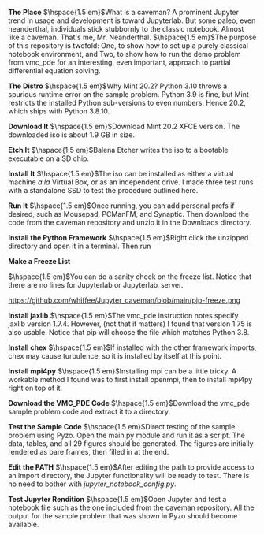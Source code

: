 ﻿__The Place__
$\hspace{1.5 em}$What is a caveman? A prominent Jupyter trend in usage and development is toward Jupyterlab. But some paleo, even neanderthal, individuals stick stubbornly to the classic notebook. Almost like a caveman. That's me, Mr. Neanderthal.
$\hspace{1.5 em}$The purpose of this repository is twofold: One, to show how to set up a purely classical notebook environment, and Two, to show how to run the demo problem from vmc_pde  for an interesting, even important, approach to partial differential equation solving.

__The Distro__
$\hspace{1.5 em}$Why Mint 20.2? Python 3.10 throws a spurious runtime error on the sample problem. Python 3.9 is fine, but Mint restricts the installed Python sub-versions to even numbers. Hence 20.2, which ships with Python 3.8.10.

__Download It__
$\hspace{1.5 em}$Download Mint 20.2 XFCE version. The downloaded iso is about 1.9 GB in size.

__Etch It__
$\hspace{1.5 em}$Balena Etcher writes the iso to a bootable executable on a SD chip.

__Install It__
$\hspace{1.5 em}$The iso can be installed as either a virtual machine _a la_ Virtual Box, or as an independent drive. I made three test runs with a standalone SSD to test the procedure outlined here.

__Run It__
$\hspace{1.5 em}$Once running, you can add personal prefs if desired, such as Mousepad, PCManFM, and Synaptic. Then download the code from the caveman repository and unzip it in the Downloads directory.

__Install the Python Framework__
$\hspace{1.5 em}$Right click the unzipped directory and open it in a terminal. Then run

__Make a Freeze List__


$\hspace{1.5 em}$You can do a sanity check on the freeze list. Notice that there are no lines for Jupyterlab or Jupyterlab_server.


https://github.com/whiffee/Jupyter_caveman/blob/main/pip-freeze.png

__Install jaxlib__
$\hspace{1.5 em}$The vmc_pde instruction notes specify jaxlib version 1.7.4. However, (not that it matters) I found that version 1.75 is also usable. Notice that pip will choose the file which matches Python 3.8.

__Install chex__
$\hspace{1.5 em}$If installed with the other framework imports, chex may cause turbulence, so it is installed by itself at this point.

__Install mpi4py__
$\hspace{1.5 em}$Installing mpi can be a little tricky. A workable method I found was to first install openmpi, then to install mpi4py right on top of it.

__Download the VMC_PDE Code__
$\hspace{1.5 em}$Download the vmc_pde sample problem code and extract it to a directory.

__Test the Sample Code__
$\hspace{1.5 em}$Direct testing of the sample problem using Pyzo. Open the main.py module and run it as a script. The data, tables, and all 29 figures should be generated. The figures are initially rendered as bare frames, then filled in at the end.

__Edit the PATH__
$\hspace{1.5 em}$After editing the path to provide access to an import directory, the Jupyter functionality will be ready to test. There is no need to bother with _jupyter\_notebook\_config.py_.

__Test Jupyter Rendition__
$\hspace{1.5 em}$Open Jupyter and test a notebook file such as the one included from the caveman repository. All the output for the sample problem that was shown in Pyzo should become available.


  

